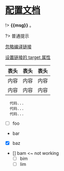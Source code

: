 # [配置文档](https://docsify.js.org/#/zh-cn/quickstart)

!>  **{{msg}}** 。

?> 普通提示

[忽略编译链接](/_page/config/config.md ':ignore')

[设置链接的 target 属性](/_page/config/config.md ':target=_blank')

表头|表头|表头
---|:--:|---:
内容|内容|内容
内容|内容|内容

```
  代码...
  代码...
  代码...
```

- [ ] foo
- bar
- [x] baz
- [] bam <~ not working
  - [ ] bim
  - [ ] lim

<script>
  new Vue({
    el: '#main',
    data: { msg: '使用命令docsify serve初始化该文档' }
  })
</script>